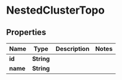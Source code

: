 

# NestedClusterTopo


## Properties

Name | Type | Description | Notes
------------ | ------------- | ------------- | -------------
**id** | **String** |  | 
**name** | **String** |  | 



